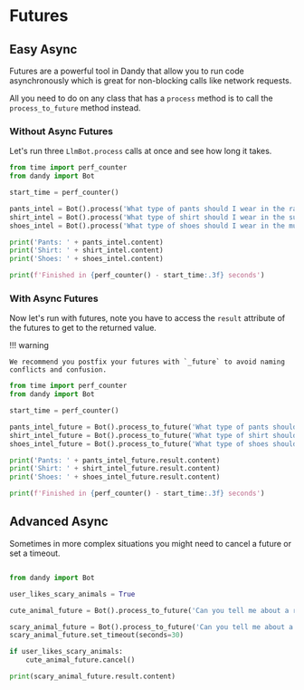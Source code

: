 # Futures

## Easy Async

Futures are a powerful tool in Dandy that allow you to run code asynchronously which is great for non-blocking calls like network requests.

All you need to do on any class that has a `process` method is to call the `process_to_future` method instead.

### Without Async Futures

Let's run three `LlmBot.process` calls at once and see how long it takes.

```python exec="True" source="above" source="material-block" result="markdown" session="futures"
from time import perf_counter
from dandy import Bot

start_time = perf_counter()

pants_intel = Bot().process('What type of pants should I wear in the rain?')
shirt_intel = Bot().process('What type of shirt should I wear in the sun?')
shoes_intel = Bot().process('What type of shoes should I wear in the mud?')

print('Pants: ' + pants_intel.content)
print('Shirt: ' + shirt_intel.content)
print('Shoes: ' + shoes_intel.content)

print(f'Finished in {perf_counter() - start_time:.3f} seconds')
```

### With Async Futures

Now let's run with futures, note you have to access the `result` attribute of the futures to get to the returned value.

!!! warning

    We recommend you postfix your futures with `_future` to avoid naming conflicts and confusion.

```python exec="True" source="above" source="material-block" result="markdown" session="futures"
from time import perf_counter
from dandy import Bot

start_time = perf_counter()

pants_intel_future = Bot().process_to_future('What type of pants should I wear in the rain?')
shirt_intel_future = Bot().process_to_future('What type of shirt should I wear in the sun?')
shoes_intel_future = Bot().process_to_future('What type of shoes should I wear in the mud?')

print('Pants: ' + pants_intel_future.result.content)
print('Shirt: ' + shirt_intel_future.result.content)
print('Shoes: ' + shoes_intel_future.result.content)

print(f'Finished in {perf_counter() - start_time:.3f} seconds')
```

## Advanced Async

Sometimes in more complex situations you might need to cancel a future or set a timeout.

```python exec="True" source="above" source="material-block" result="markdown" session="futures"

from dandy import Bot

user_likes_scary_animals = True

cute_animal_future = Bot().process_to_future('Can you tell me about a random cute animal?')

scary_animal_future = Bot().process_to_future('Can you tell me about a random scary animal?')
scary_animal_future.set_timeout(seconds=30)

if user_likes_scary_animals:
    cute_animal_future.cancel()

print(scary_animal_future.result.content)
```